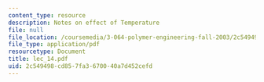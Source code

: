 ```yaml
---
content_type: resource
description: Notes on effect of Temperature
file: null
file_location: /coursemedia/3-064-polymer-engineering-fall-2003/2c549498cd857fa3670040a7d452cefd_lec_14.pdf
file_type: application/pdf
resourcetype: Document
title: lec_14.pdf
uid: 2c549498-cd85-7fa3-6700-40a7d452cefd
---
```

